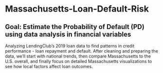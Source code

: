 # Massachusetts-Loan-Default-Risk
## Goal: Estimate the Probability of Default (PD) using data analysis in financial variables
Analyzing LendingClub’s 2019 loan data to find patterns in credit performance - loan repayment and default. After cleaning and preparing the data, we’ll start with national trends, then compare Massachusetts to the U.S. overall, and finally focus on detailed Massachusetts visualizations to see how local factors affect loan outcomes.
